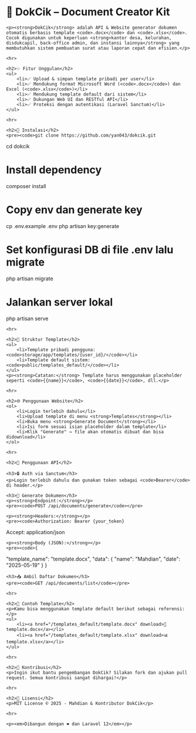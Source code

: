 <!DOCTYPE html>
<html lang="id">
<head>
    <meta charset="UTF-8">
    <title>DokCik - Document Creator Kit</title>
</head>
<body>
    <h1>📄 DokCik – Document Creator Kit</h1>

    <p><strong>DokCik</strong> adalah API & Website generator dokumen otomatis berbasis template <code>.docx</code> dan <code>.xlsx</code>. Cocok digunakan untuk keperluan <strong>kantor desa, kelurahan, disdukcapil, back-office admin, dan instansi lainnya</strong> yang membutuhkan sistem pembuatan surat atau laporan cepat dan efisien.</p>

    <hr>

    <h2>✨ Fitur Unggulan</h2>
    <ul>
        <li>✅ Upload & simpan template pribadi per user</li>
        <li>✅ Mendukung format Microsoft Word (<code>.docx</code>) dan Excel (<code>.xlsx</code>)</li>
        <li>✅ Mendukung template default dari sistem</li>
        <li>✅ Dukungan Web UI dan RESTful API</li>
        <li>✅ Proteksi dengan autentikasi (Laravel Sanctum)</li>
    </ul>

    <hr>

    <h2>🚀 Instalasi</h2>
    <pre><code>git clone https://github.com/yan043/dokcik.git
cd dokcik

# Install dependency
composer install

# Copy env dan generate key
cp .env.example .env
php artisan key:generate

# Set konfigurasi DB di file .env lalu migrate
php artisan migrate

# Jalankan server lokal
php artisan serve
</code></pre>

    <hr>

    <h2>📂 Struktur Template</h2>
    <ul>
        <li>Template pribadi pengguna: <code>storage/app/templates/{user_id}/</code></li>
        <li>Template default sistem: <code>public/templates_default/</code></li>
    </ul>
    <p><strong>Catatan:</strong> Template harus menggunakan placeholder seperti <code>{{name}}</code>, <code>{{date}}</code>, dll.</p>

    <hr>

    <h2>🌐 Penggunaan Website</h2>
    <ol>
        <li>Login terlebih dahulu</li>
        <li>Upload template di menu <strong>Templates</strong></li>
        <li>Buka menu <strong>Generate Document</strong></li>
        <li>Isi form sesuai isian placeholder dalam template</li>
        <li>Klik "Generate" → file akan otomatis dibuat dan bisa didownload</li>
    </ol>

    <hr>

    <h2>📡 Penggunaan API</h2>

    <h3>🔒 Auth via Sanctum</h3>
    <p>Login terlebih dahulu dan gunakan token sebagai <code>Bearer</code> di header.</p>

    <h3>🔧 Generate Dokumen</h3>
    <p><strong>Endpoint:</strong></p>
    <pre><code>POST /api/documents/generate</code></pre>

    <p><strong>Headers:</strong></p>
    <pre><code>Authorization: Bearer {your_token}
Accept: application/json</code></pre>

    <p><strong>Body (JSON):</strong></p>
    <pre><code>{
  "template_name": "template.docx",
  "data": {
    "name": "Mahdian",
    "date": "2025-05-19"
  }
}</code></pre>

    <h3>📥 Ambil Daftar Dokumen</h3>
    <pre><code>GET /api/documents/list</code></pre>

    <hr>

    <h2>🧪 Contoh Template</h2>
    <p>Kamu bisa menggunakan template default berikut sebagai referensi:</p>
    <ul>
        <li><a href="/templates_default/template.docx" download>📄 template.docx</a></li>
        <li><a href="/templates_default/template.xlsx" download>📊 template.xlsx</a></li>
    </ul>

    <hr>

    <h2>🤝 Kontribusi</h2>
    <p>Ingin ikut bantu pengembangan DokCik? Silakan fork dan ajukan pull request. Semua kontribusi sangat dihargai!</p>

    <hr>

    <h2>📛 Lisensi</h2>
    <p>MIT License © 2025 - Mahdian & Kontributor DokCik</p>

    <hr>

    <p><em>Dibangun dengan ❤️ dan Laravel 12</em></p>
</body>
</html>
